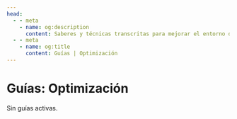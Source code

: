 ```yaml
---
head:
  - - meta
    - name: og:description
      content: Saberes y técnicas transcritas para mejorar el entorno de tu ordenador a favor del mejoramiento del mismo.
  - - meta
    - name: og:title
      content: Guías | Optimización
---
```

<script setup lang="ts">
import Woaos from '@theme/components/categoria.vue';
import { categoria0 } from './categorias.ts';
</script>

# Guías: Optimización

Sin guías activas.
<!--- <Woaos :links="categoria0" /> -->